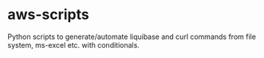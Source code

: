 # aws-scripts
Python scripts to generate/automate liquibase and curl commands from file system, ms-excel etc. with conditionals.
